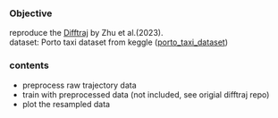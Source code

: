### Objective
reproduce the [Difftraj](https://github.com/Yasoz/DiffTraj) by Zhu et al.\(2023\).\
dataset: Porto taxi dataset from keggle ([porto_taxi_dataset](https://www.kaggle.com/datasets/crailtap/taxi-trajectory))


### contents
- preprocess raw trajectory data
- train with preprocessed data (not included, see origial difftraj repo)
- plot the resampled data
